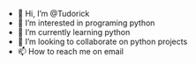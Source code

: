- 👋 Hi, I’m @Tudorick
- 👀 I’m interested in programing python
- 🌱 I’m currently learning python
- 💞️ I’m looking to collaborate on python projects
- 📫 How to reach me on email

<!---
Tudorick/Tudorick is a ✨ special ✨ repository because its `README.md` (this file) appears on your GitHub profile.
You can click the Preview link to take a look at your changes.
--->
